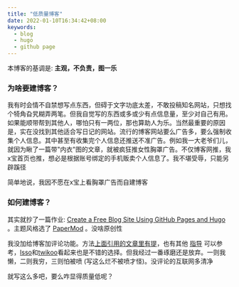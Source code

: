 ```yaml
---
title: "低质量博客"
date: 2022-01-10T16:34:42+08:00
keywords:
  - blog
  - hugo
  - github page
---
```


本博客的基调是: **主观，不负责，图一乐**

### 为啥要建博客？

我有时会情不自禁想写点东西，但碍于文字功底太差，不敢投稿知名网站，只想找个犄角旮旯糊弄两笔。但我自觉写的东西或多或少有点信息量，至少对自己有用。如果能顺带帮到其他人，哪怕只有一两位，那也算助人为乐。当然最重要的原因是，实在没找到其他适合写日记的网站。流行的博客网站要么广告多，要么强制收集个人信息。其中甚至有收集完个人信息还推送不准广告。例如我一大老爷们儿，就因为瞅了一篇带"内衣"图的文章，就被疯狂推女性胸罩广告。不仅博客网推，我x宝首页也推，想必是根据账号绑定的手机贩卖个人信息了。我不堪受辱，只能另辟蹊径

简单地说，我因不愿在x宝上看胸罩广告而自建博客

### 如何建博客？

其实就抄了一篇作业: [Create a Free Blog Site Using GitHub Pages and Hugo](https://youngkin.github.io/post/createafreeblogsite) 。主题风格选了 [PaperMod](https://themes.gohugo.io/themes/hugo-papermod/) 。没啥原创性

我没加给博客加评论功能。方法[上面引用的文章里有提](https://youngkin.github.io/post/createafreeblogsite/#add-support-for-comments)，也有其他 [指导](https://retifrav.github.io/blog/2019/04/19/github-comments-hugo/) 可以参考，[Isso](https://posativ.org/isso/)和[twikoo](https://twikoo.js.org/)看起来也是不错的选择。但我经过一番琢磨还是放弃。一则我懒，二则我穷，三则怕被喷 (写这么烂不被喷才怪)。没评论的互联网多清净

就写这么多吧，要么咋显得质量低呢？